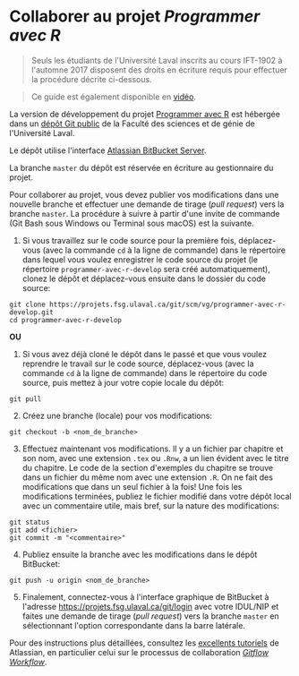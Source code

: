 <!-- Emacs: -*- coding: utf-8; eval: (auto-fill-mode -1); eval: (visual-line-mode t) -*- -->

# Collaborer au projet *Programmer avec R*

> Seuls les étudiants de l'Université Laval inscrits au cours IFT-1902 à l'automne 2017 disposent des droits en écriture requis pour effectuer la procédure décrite ci-dessous.

> Ce guide est également disponible en [vidéo](https://youtu.be/ah4F4MF5JmM).

La version de développement du projet [Programmer avec R](https://vigou3.github.io/programmer-avec-r) est hébergée dans un [dépôt Git public](https://projets.fsg.ulaval.ca/git/scm/vg/programmer-avec-r-develop) de la Faculté des sciences et de génie de l'Université Laval.

Le dépôt utilise l'interface [Atlassian BitBucket Server](https://www.atlassian.com/software/bitbucket/server).

La branche `master` du dépôt est réservée en écriture au gestionnaire du projet.

Pour collaborer au projet, vous devez publier vos modifications dans une nouvelle branche et effectuer une demande de tirage (*pull request*) vers la branche `master`. La procédure à suivre à partir d'une invite de commande (Git Bash sous Windows ou Terminal sous macOS) est la suivante.

1. Si  vous travaillez sur le code source pour la première fois, déplacez-vous (avec la commande `cd` à la ligne de commande) dans le répertoire dans lequel vous voulez enregistrer le code source du projet (le répertoire `programmer-avec-r-develop` sera créé automatiquement), clonez le dépôt et déplacez-vous ensuite dans le dossier du code source:

```
git clone https://projets.fsg.ulaval.ca/git/scm/vg/programmer-avec-r-develop.git
cd programmer-avec-r-develop
```

**OU**

1. Si vous avez déjà cloné le dépôt dans le passé et que vous voulez reprendre le travail sur le code source, déplacez-vous (avec la commande `cd` à la ligne de commande) dans le répertoire du code source, puis mettez à jour votre copie locale du dépôt:

```
git pull
```

2. Créez une branche (locale) pour vos modifications:

```
git checkout -b <nom_de_branche>
```
	
3. Effectuez maintenant vos modifications. Il y a un fichier par chapitre et son nom, avec une extension `.tex` ou `.Rnw`, a un lien évident avec le titre du chapitre. Le code de la section d'exemples du chapitre se trouve dans un fichier du même nom avec une extension `.R`. On ne fait des modifications que dans un seul fichier à la fois! Une fois les modifications terminées, publiez le fichier modifié dans votre dépôt local avec un commentaire utile, mais bref, sur la nature des modifications:
    
```
git status
git add <fichier>
git commit -m "<commentaire>"
```
	
4. Publiez ensuite la branche avec les modifications dans le dépôt BitBucket:

```
git push -u origin <nom_de_branche>
```
	
5. Finalement, connectez-vous à l'interface graphique de BitBucket à l'adresse <https://projets.fsg.ulaval.ca/git/login> avec votre IDUL/NIP et faites une demande de tirage (*pull request*) vers la branche `master` en sélectionnant l'option correspondante dans la barre latérale.

Pour des instructions plus détaillées, consultez les [excellents tutoriels](https://www.atlassian.com/git/tutorials) de Atlassian, en particulier celui sur le processus de collaboration [*Gitflow Workflow*](https://www.atlassian.com/git/tutorials/comparing-workflows#gitflow-workflow).

